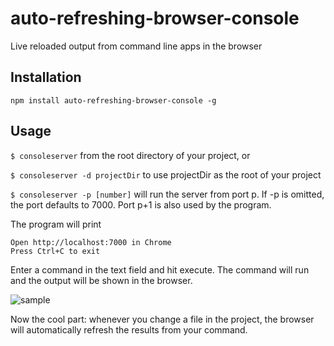 auto-refreshing-browser-console
============================

Live reloaded output from command line apps in the browser

## Installation

```npm install auto-refreshing-browser-console -g```

## Usage

`$ consoleserver` from the root directory of your project, or

`$ consoleserver -d projectDir` to use projectDir as the root of your project

`$ consoleserver -p [number]` will run the server from port p.  If -p is omitted, the port defaults to 7000.  Port p+1 is also used by the program.

The program will print

```
Open http://localhost:7000 in Chrome
Press Ctrl+C to exit
```

Enter a command in the text field and hit execute.  The command will run and the output will be shown in the browser.

![sample](https://raw.github.com/jaredp/auto-refreshing-browser-console/master/screenshot.png)

Now the cool part: whenever you change a file in the project, the browser will automatically refresh the results from your command.